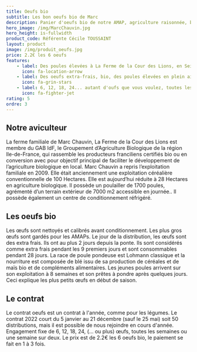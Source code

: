 ```yaml
---
title: Oeufs bio
subtitle: Les bon oeufs bio de Marc
description: Panier d'oeufs bio de notre AMAP, agriculture raisonnée, biologique, circuit court.
hero_image: /img/MarcChauvin.jpg
hero_height: is-fullwidth
product_code: Référente Cécile TOUSSAINT
layout: product
image: /img/produit_oeufs.jpg
price: 2.2€ les 6 oeufs
features:
    - label: Des poules élevées à La Ferme de la Cour des Lions, en Seine-et-Marne
      icon: fa-location-arrow
    - label: Des oeufs extra-frais, bio, des poules élevées en plein air.
      icon: fa-grin-stars
    - label: 6, 12, 18, 24... autant d'oufs que vous voulez, toutes les semaines ou tous les 15 jours.
      icon: fa-fighter-jet
rating: 5
ordre: 3
---
```



## Notre aviculteur

La ferme familiale de Marc Chauvin, La Ferme de la Cour des Lions est membre du GAB IdF, le Groupement d’Agriculture Biologique de la région Ile-de-France, qui rassemble les producteurs franciliens certifiés bio ou en conversion avec pour objectif principal de faciliter le développement de l’agriculture biologique en local. Marc Chauvin a repris l’exploitation familiale en 2009. Elle était anciennement une exploitation céréalière conventionnelle de 100 Hectares. Elle est aujourd’hui réduite à 28 Hectares en agriculture biologique. Il possède un poulailler de 1700 poules, agrémenté d’un terrain extérieur de 7000 m2 accessible en journée.. Il possède également un centre de conditionnement réfrigéré. 

## Les oeufs bio

Les œufs sont nettoyés et calibrés avant conditionnement. Les plus gros œufs sont gardés pour les AMAPs. Le jour de la distribution, les œufs sont des extra frais. Ils ont au plus 2 jours depuis la ponte. Ils sont considérés comme extra frais pendant les 9 premiers jours et sont consommables pendant 28 jours.  La race de poule pondeuse est Lohmann classique et la nourriture est composée de blé issu de sa production de céréales et de maïs bio et de compléments alimentaires. Les jeunes poules arrivent sur son exploitation à 8 semaines et son prêtes à pondre après quelques jours. Ceci explique les plus petits œufs en début de saison.

## Le contrat

Le contrat oeufs est un contrat à l'année, comme pour les légumes.
Le contrat 2022 court du 5 janvier au 21 décembre (sauf le 25 mai) soit 50 distributions, mais il est possible de nous rejoindre en cours d'année.
Engagement fixe de 6, 12, 18, 24, (… ou plus) œufs, toutes les semaines ou une semaine sur deux.
Le prix est de 2.2€ les 6 oeufs bio, le paiement se fait en 1 à 3 fois.
